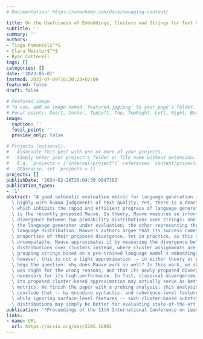 ```yaml
---
# Documentation: https://wowchemy.com/docs/managing-content/

title: On the Usefulness of Embeddings, Clusters and Strings for Text Generation Evaluation
subtitle: ''
summary: ''
authors:
- Tiago Pimentel$^*$
- Clara Meister$^*$
- Ryan Cotterell
tags: []
categories: []
date: '2023-05-01'
lastmod: 2023-07-09T16:30:23+02:00
featured: false
draft: false

# Featured image
# To use, add an image named `featured.jpg/png` to your page's folder.
# Focal points: Smart, Center, TopLeft, Top, TopRight, Left, Right, BottomLeft, Bottom, BottomRight.
image:
  caption: ''
  focal_point: ''
  preview_only: false

# Projects (optional).
#   Associate this post with one or more of your projects.
#   Simply enter your project's folder or file name without extension.
#   E.g. `projects = ["internal-project"]` references `content/project/deep-learning/index.md`.
#   Otherwise, set `projects = []`.
projects: []
publishDate: '2024-02-28T20:04:39.084736Z'
publication_types:
- '1'
abstract: "A good automatic evaluation metric for language generation ideally correlates\
  \ highly with human judgements of text quality. Yet, there is a dearth of such metrics,\
  \ which inhibits the rapid and efficient progress of language generators. One exception\
  \ is the recently proposed Mauve. In theory, Mauve measures an information-theoretic\
  \ divergence between two probability distributions over strings: one representing\
  \ the language generator under evaluation; the other representing the true natural\
  \ language distribution. Mauve's authors argue that its success comes from the qualitative\
  \ properties of their proposed divergence. Yet in practice, as this divergence is\
  \ uncomputable, Mauve approximates it by measuring the divergence between multinomial\
  \ distributions over clusters instead, where cluster assignments are attained by\
  \ grouping strings based on a pre-trained language model's embeddings. As we show,\
  \ however, this is not a tight approximation -- in either theory or practice. This\
  \ begs the question: why does Mauve work so well? In this work, we show that Mauve\
  \ was right for the wrong reasons, and that its newly proposed divergence is not\
  \ necessary for its high performance. In fact, classical divergences paired with\
  \ its proposed cluster-based approximation may actually serve as better evaluation\
  \ metrics. We finish the paper with a probing analysis; this analysis leads us to\
  \ conclude that -- by encoding syntactic- and coherence-level features of text,\
  \ while ignoring surface-level features -- such cluster-based substitutes to string\
  \ distributions may simply be better for evaluating state-of-the-art language generators."
publication: '*Proceedings of the 11th International Conference on Learning Representations*'
links:
- name: URL
  url: https://arxiv.org/abs/2205.16001
---
```

